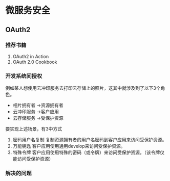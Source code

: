 # 微服务安全
## OAuth2
### 推荐书籍
1. OAuth2 in Action
2. OAuth 2.0 Cookbook

### 开发系统间授权
例如某人想使用云冲印服务去打印云存储上的照片，这其中就涉及到了以下3个角色。

* 相片拥有者  ->资源拥有者
* 云冲印服务  ->客户应用
* 云存储服务  ->受保护资源

要实现上述场景，有3中方式
1. 密码用户名复制
    复制资源拥有者的用户名密码到客户应用来访问受保护资源。
2. 万能钥匙
    客户应用使用通用develop来访问受保护资源。
3. 特殊令牌
    客户应用使用特殊的密码（或令牌）来访问受保护资源。（该令牌仅能访问受保护资源）

### 解决的问题
















